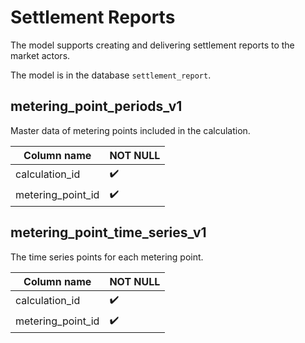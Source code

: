 # Settlement Reports

The model supports creating and delivering settlement reports to the market actors.

The model is in the database `settlement_report`.

## metering_point_periods_v1

Master data of metering points included in the calculation.

| Column name | NOT NULL |
|-|-|
| calculation_id | :heavy_check_mark: |
| metering_point_id | :heavy_check_mark: |

## metering_point_time_series_v1

The time series points for each metering point.

| Column name | NOT NULL |
|-|-|
| calculation_id | :heavy_check_mark: |
| metering_point_id | :heavy_check_mark: |
